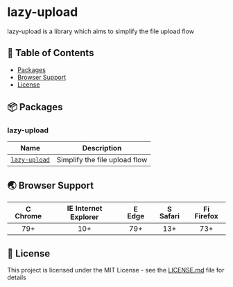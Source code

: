 # lazy-upload

lazy-upload is a library which aims to simplify the file upload flow

## 🚩 Table of Contents

- [Packages](#-packages)
- [Browser Support](#-browser-support)
- [License](#-license)

## 📦 Packages

### lazy-upload

| Name                     | Description                   |
| ------------------------ | ----------------------------- |
| [`lazy-upload`](library) | Simplify the file upload flow |

## 🌏 Browser Support

| <img src="https://user-images.githubusercontent.com/1215767/34348387-a2e64588-ea4d-11e7-8267-a43365103afe.png" alt="Chrome" width="16px" height="16px" /> Chrome | <img src="https://user-images.githubusercontent.com/1215767/34348590-250b3ca2-ea4f-11e7-9efb-da953359321f.png" alt="IE" width="16px" height="16px" /> Internet Explorer | <img src="https://user-images.githubusercontent.com/1215767/34348380-93e77ae8-ea4d-11e7-8696-9a989ddbbbf5.png" alt="Edge" width="16px" height="16px" /> Edge | <img src="https://user-images.githubusercontent.com/1215767/34348394-a981f892-ea4d-11e7-9156-d128d58386b9.png" alt="Safari" width="16px" height="16px" /> Safari | <img src="https://user-images.githubusercontent.com/1215767/34348383-9e7ed492-ea4d-11e7-910c-03b39d52f496.png" alt="Firefox" width="16px" height="16px" /> Firefox |
| :--------------------------------------------------------------------------------------------------------------------------------------------------------------: | :---------------------------------------------------------------------------------------------------------------------------------------------------------------------: | :----------------------------------------------------------------------------------------------------------------------------------------------------------: | :--------------------------------------------------------------------------------------------------------------------------------------------------------------: | :----------------------------------------------------------------------------------------------------------------------------------------------------------------: |
|                                                                               79+                                                                                |                                                                                   10+                                                                                   |                                                                             79+                                                                              |                                                                               13+                                                                                |                                                                                73+                                                                                 |

## 📜 License

This project is licensed under the MIT License - see the [LICENSE.md](LICENSE.md) file for details
